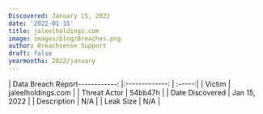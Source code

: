 ```yaml
---
Discovered: January 15, 2022
date: '2022-01-15'
title: jaleelholdings.com
image: images/blog/Breaches.png
author: Breachsense Support
draft: false
yearmonths: 2022/january
---
```


| Data Breach Report------------:   |:-------------:    | :-----:|
| Victim    | jaleelholdings.com      | 
| Threat Actor    | 54bb47h      | 
| Date Discovered    | Jan 15, 2022      | 
| Description    | N/A      | 
| Leak Size    | N/A      | 

